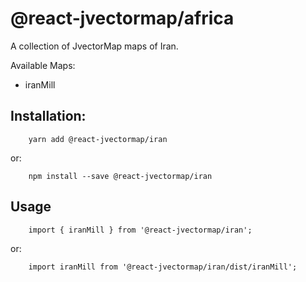 # @react-jvectormap/africa

A collection of JvectorMap maps of Iran.

Available Maps:

- iranMill

## Installation:

```
    yarn add @react-jvectormap/iran
```

or:

```
    npm install --save @react-jvectormap/iran
```

## Usage

```
    import { iranMill } from '@react-jvectormap/iran';
```

or:

```
    import iranMill from '@react-jvectormap/iran/dist/iranMill';
```
